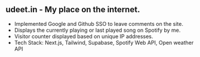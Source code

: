 ## udeet.in - My place on the internet.

- Implemented Google and Github SSO to leave comments on the site.
- Displays the currently playing or last played song on Spotify by me.
- Visitor counter displayed based on unique IP addresses.
- Tech Stack: Next.js, Tailwind, Supabase, Spotify Web API, Open weather API